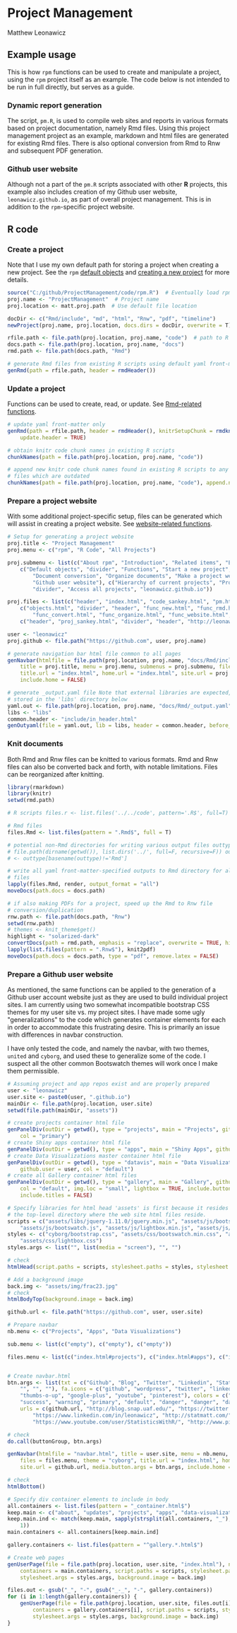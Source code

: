 # Project Management
Matthew Leonawicz  



## Example usage
This is how `rpm` functions can be used to create and manipulate a project, using the `rpm` project itself as an example.
The code below is not intended to be run in full directly, but serves as a guide.

### Dynamic report generation
The script, `pm.R`, is used to compile web sites and reports in various formats based on project documentation, namely Rmd files.
Using this project management project as an example, markdown and html files are generated for existing Rmd files.
There is also optional conversion from Rmd to Rnw and subsequent PDF generation.

### Github user website
Although not a part of the `pm.R` scripts associated with other **R** projects,
this example also includes creation of my Github user website, `leonawicz.github.io`, as part of overall project management.
This is in addition to the `rpm`-specific project website.

## R code

### Create a project
Note that I use my own default path for storing a project when creating a new project.
See the `rpm` [default objects](objects.html "default objects") and [creating a new project](func_new.html "new project") for more details.


```r
source("C:/github/ProjectManagement/code/rpm.R")  # Eventually load rpm package instead
proj.name <- "ProjectManagement"  # Project name
proj.location <- matt.proj.path  # Use default file location

docDir <- c("Rmd/include", "md", "html", "Rnw", "pdf", "timeline")
newProject(proj.name, proj.location, docs.dirs = docDir, overwrite = T)  # create a new project

rfile.path <- file.path(proj.location, proj.name, "code")  # path to R scripts
docs.path <- file.path(proj.location, proj.name, "docs")
rmd.path <- file.path(docs.path, "Rmd")

# generate Rmd files from existing R scripts using default yaml front-matter
genRmd(path = rfile.path, header = rmdHeader())
```

### Update a project
Functions can be used to create, read, or update. See [Rmd-related functions](func_rmd.html "Rmd-related functions").


```r
# update yaml front-matter only
genRmd(path = rfile.path, header = rmdHeader(), knitrSetupChunk = rmdknitrSetup(), 
    update.header = TRUE)

# obtain knitr code chunk names in existing R scripts
chunkNames(path = file.path(proj.location, proj.name, "code"))

# append new knitr code chunk names found in existing R scripts to any Rmd
# files which are outdated
chunkNames(path = file.path(proj.location, proj.name, "code"), append.new = TRUE)
```

### Prepare a project website
With some additional project-specific setup, files can be generated which will assist in creating a project website.
See [website-related functions](func_website.html "website-related functions").


```r
# Setup for generating a project website
proj.title <- "Project Management"
proj.menu <- c("rpm", "R Code", "All Projects")

proj.submenu <- list(c("About rpm", "Introduction", "Related items", "Example usage"), 
    c("Default objects", "divider", "Functions", "Start a new project", "Working with Rmd files", 
        "Document conversion", "Organize documents", "Make a project website", 
        "Github user website"), c("Hierarchy of current projects", "Projects diagram", 
        "divider", "Access all projects", "leonawicz.github.io"))

proj.files <- list(c("header", "index.html", "code_sankey.html", "pm.html"), 
    c("objects.html", "divider", "header", "func_new.html", "func_rmd.html", 
        "func_convert.html", "func_organize.html", "func_website.html", "func_user_website.html"), 
    c("header", "proj_sankey.html", "divider", "header", "http://leonawicz.github.io"))

user <- "leonawicz"
proj.github <- file.path("https://github.com", user, proj.name)

# generate navigation bar html file common to all pages
genNavbar(htmlfile = file.path(proj.location, proj.name, "docs/Rmd/include/navbar.html"), 
    title = proj.title, menu = proj.menu, submenus = proj.submenu, files = proj.files, 
    title.url = "index.html", home.url = "index.html", site.url = proj.github, 
    include.home = FALSE)

# generate _output.yaml file Note that external libraries are expected,
# stored in the 'libs' directory below
yaml.out <- file.path(proj.location, proj.name, "docs/Rmd/_output.yaml")
libs <- "libs"
common.header <- "include/in_header.html"
genOutyaml(file = yaml.out, lib = libs, header = common.header, before_body = "include/navbar.html")
```

### Knit documents
Both Rmd and Rnw files can be knitted to various formats.
Rmd and Rnw files can also be converted back and forth, with notable limitations.
Files can be reorganized after knitting.


```r
library(rmarkdown)
library(knitr)
setwd(rmd.path)

# R scripts files.r <- list.files('../../code', pattern='.R$', full=T)

# Rmd files
files.Rmd <- list.files(pattern = ".Rmd$", full = T)

# potential non-Rmd directories for writing various output files outtype <-
# file.path(dirname(getwd()), list.dirs('../', full=F, recursive=F)) outtype
# <- outtype[basename(outtype)!='Rmd']
```


```r
# write all yaml front-matter-specified outputs to Rmd directory for all Rmd
# files
lapply(files.Rmd, render, output_format = "all")
moveDocs(path.docs = docs.path)

# if also making PDFs for a project, speed up the Rmd to Rnw file
# conversion/duplication
rnw.path <- file.path(docs.path, "Rnw")
setwd(rnw.path)
# themes <- knit_theme$get()
highlight <- "solarized-dark"
convertDocs(path = rmd.path, emphasis = "replace", overwrite = TRUE, highlight = highlight)  # Take care not to reverse write
lapply(list.files(pattern = ".Rnw$"), knit2pdf)
moveDocs(path.docs = docs.path, type = "pdf", remove.latex = FALSE)
```

### Prepare a Github user website
As mentioned, the same functions can be applied to the generation of a Github user account website just as they are used to build individual project sites.
I am currently using two somewhat incompatible bootstrap CSS themes for my user site vs. my project sites.
I have made some ugly "generalizations" to the code which generates container elements for each in order to accommodate this frustrating desire.
This is primarily an issue with differences in navbar construction.

I have only tested the code, and namely the navbar, with two themes, `united` and `cyborg`, and used these to generalize some of the code.
I suspect all the other common Bootswatch themes will work once I make them permissible.


```r
# Assuming project and app repos exist and are properly prepared
user <- "leonawicz"
user.site <- paste0(user, ".github.io")
mainDir <- file.path(proj.location, user.site)
setwd(file.path(mainDir, "assets"))

# create projects container html file
genPanelDiv(outDir = getwd(), type = "projects", main = "Projects", github.user = user, 
    col = "primary")
# create Shiny apps container html file
genPanelDiv(outDir = getwd(), type = "apps", main = "Shiny Apps", github.user = "ua-snap")
# create Data Visualizations master container html file
genPanelDiv(outDir = getwd(), type = "datavis", main = "Data Visualizations", 
    github.user = user, col = "default")
# create all Gallery container html files
genPanelDiv(outDir = getwd(), type = "gallery", main = "Gallery", github.user = user, 
    col = "default", img.loc = "small", lightbox = TRUE, include.buttons = FALSE, 
    include.titles = FALSE)

# Specify libraries for html head 'assets' is first because it resides in
# the top-level directory where the web site html files reside.
scripts = c("assets/libs/jquery-1.11.0/jquery.min.js", "assets/js/bootstrap.min.js", 
    "assets/js/bootswatch.js", "assets/js/lightbox.min.js", "assets/js/gatc.js")
styles <- c("cyborg/bootstrap.css", "assets/css/bootswatch.min.css", "assets/libs/font-awesome-4.1.0/css/font-awesome.css", 
    "assets/css/lightbox.css")
styles.args <- list("", list(media = "screen"), "", "")

# check
htmlHead(script.paths = scripts, stylesheet.paths = styles, stylesheet.args = styles.args)

# Add a background image
back.img <- "assets/img/frac23.jpg"
# check
htmlBodyTop(background.image = back.img)

github.url <- file.path("https://github.com", user, user.site)

# Prepare navbar
nb.menu <- c("Projects", "Apps", "Data Visualizations")

sub.menu <- list(c("empty"), c("empty"), c("empty"))

files.menu <- list(c("index.html#projects"), c("index.html#apps"), c("index.html#datavis"))


# Create navbar.html
btn.args <- list(txt = c("Github", "Blog", "Twitter", "Linkedin", "StatMatt", 
    "", "", ""), fa.icons = c("github", "wordpress", "twitter", "linkedin", 
    "thumbs-o-up", "google-plus", "youtube", "pinterest"), colors = c("info", 
    "success", "warning", "primary", "default", "danger", "danger", "danger"), 
    urls = c(github.url, "http://blog.snap.uaf.edu/", "https://twitter.com/leonawicz", 
        "https://www.linkedin.com/in/leonawicz", "http://statmatt.com/", "https://plus.google.com/+StatisticsWithR/posts", 
        "https://www.youtube.com/user/StatisticsWithR/", "http://www.pinterest.com/leonawicz/"))

# check
do.call(buttonGroup, btn.args)

genNavbar(htmlfile = "navbar.html", title = user.site, menu = nb.menu, submenus = sub.menu, 
    files = files.menu, theme = "cyborg", title.url = "index.html", home.url = "index.html", 
    site.url = github.url, media.button.args = btn.args, include.home = FALSE)

# check
htmlBottom()

# Specify div container elements to include in body
all.containers <- list.files(pattern = "_container.html$")
keep.main <- c("about", "updates", "projects", "apps", "data-visualizations")
keep.main.ind <- match(keep.main, sapply(strsplit(all.containers, "_"), "[[", 
    1))
main.containers <- all.containers[keep.main.ind]

gallery.containers <- list.files(pattern = "^gallery.*.html$")

# Create web pages
genUserPage(file = file.path(proj.location, user.site, "index.html"), navbar = "navbar.html", 
    containers = main.containers, script.paths = scripts, stylesheet.paths = styles, 
    stylesheet.args = styles.args, background.image = back.img)

files.out <- gsub("_", "-", gsub("_-_", "-", gallery.containers))
for (i in 1:length(gallery.containers)) {
    genUserPage(file = file.path(proj.location, user.site, files.out[i]), navbar = "navbar.html", 
        containers = gallery.containers[i], script.paths = scripts, stylesheet.paths = styles, 
        stylesheet.args = styles.args, background.image = back.img)
}
```
